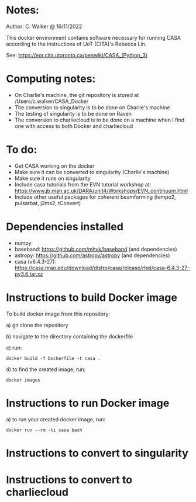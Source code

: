 # Notes:

Author: C. Walker @ 16/11/2022

This docker environment contains software necessary for running CASA
according to the instructions of UoT (CITA)'s Rebecca Lin.

See: https://eor.cita.utoronto.ca/penwiki/CASA_(Python_3)

# Computing notes:

- On Charlie's machine, the git repository is stored at /Users/c.walker/CASA_Docker
- The conversion to singularity is to be done on Charlie's machine
- The testing of singularity is to be done on Raven
- The conversion to charliecloud is to be done on a machine when I find one with access to both Docker and charliecloud

# To do:

- Get CASA working on the docker
- Make sure it can be converted to singularity (Charlie's machine)
- Make sure it runs on singularity
- Include casa tutorials from the EVN tutorial workshop at: https://www.jb.man.ac.uk/DARA/unit4/Workshops/EVN_continuum.html
- Include other useful packages for coherent beamforming (tempo2, pulsarbat, j2ms2, tConvert)

# Dependencies installed

- numpy
- baseband: https://github.com/mhvk/baseband (and dependencies)
- astropy: https://github.com/astropy/astropy (and dependencies)
- casa (v6.4.3-27): https://casa.nrao.edu/download/distro/casa/release/rhel/casa-6.4.3-27-py3.6.tar.xz 
# Instructions to build Docker image

To build docker image from this repository:

a) git clone the repository

b) navigate to the directory containing the dockerfile

c) run:

```
docker build -f Dockerfile -t casa .
```

d) to find the created image, run:

```
docker images
```

# Instructions to run Docker image

a) to run your created docker image, run:

```
docker run --rm -ti casa bash
```


# Instructions to convert to singularity
# Instructions to convert to charliecloud
